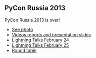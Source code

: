 PyCon Russia 2013
-----------------

PyCon Russia 2013 is over!

* [See photo](http://www.facebook.com/media/set/?set=a.510272319018902.1073741825.475364682509666&type=1&l=024c3c640c)
* [Videos reports and presentation slides](http://pycon.ru/2013/program/content/)
* [Lightning Talks February 24](http://youtu.be/DTm4bHPZ7Vc)
* [Lightning Talks February 25](http://youtu.be/b_rGwaryDmI)
* [Round table](http://youtu.be/hERb4be-h0w)
